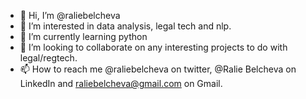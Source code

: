 - 👋 Hi, I’m @raliebelcheva
- 👀 I’m interested in data analysis, legal tech and nlp. 
- 🌱 I’m currently learning python
- 💞️ I’m looking to collaborate on any interesting projects to do with legal/regtech. 
- 📫 How to reach me @raliebelcheva on twitter, @Ralie Belcheva on LinkedIn and raliebelcheva@gmail.com on Gmail. 

<!---
raliebelcheva/raliebelcheva is a ✨ special ✨ repository because its `README.md` (this file) appears on your GitHub profile.
You can click the Preview link to take a look at your changes.
--->
